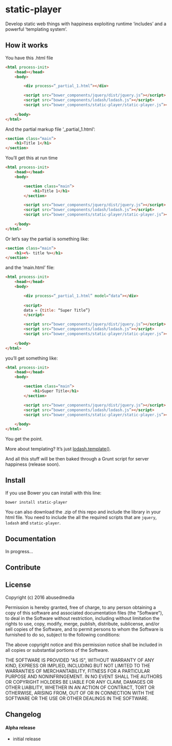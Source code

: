 # static-player

Develop static web things with happiness exploiting runtime ‘includes’ and a powerful ‘templating system’.




## How it works

You have this .html file

```html
<html process-init>
	<head></head>
	<body>

		<div process=“_partial_1.html”></div>

		<script src=“bower_components/jquery/dist/jquery.js”></script>
		<script src=“bower_components/lodash/lodash.js”></script>
		<script src=“bower_components/static-player/static-player.js”></script>
		
	</body>
</html>
```

And the partial markup file ‘_partial_1.html’:

```html
<section class=“main”>
	<h1>Title 1</h1>
</section>
```

You’ll get this at run time

```html
<html process-init>
	<head></head>
	<body>

		<section class=“main”>
			<h1>Title 1</h1>
		</section>

		<script src=“bower_components/jquery/dist/jquery.js”></script>
		<script src=“bower_components/lodash/lodash.js”></script>
		<script src=“bower_components/static-player/static-player.js”></script>
		
	</body>
</html>
```


Or let’s say the partial is something like:

```html
<section class=“main”>
	<h1><%- title %></h1>
</section>
```

and the ‘main.html’ file:

```html
<html process-init>
	<head></head>
	<body>

		<div process=“_partial_1.html” model=“data”></div>
		
		<script>
		data = {title: “Super Title”}
		</script>

		<script src=“bower_components/jquery/dist/jquery.js”></script>
		<script src=“bower_components/lodash/lodash.js”></script>
		<script src=“bower_components/static-player/static-player.js”></script>
		
	</body>
</html>
```

you’ll get something like:

```html
<html process-init>
	<head></head>
	<body>

		<section class=“main”>
			<h1>Super Title</h1>
		</section>

		<script src=“bower_components/jquery/dist/jquery.js”></script>
		<script src=“bower_components/lodash/lodash.js”></script>
		<script src=“bower_components/static-player/static-player.js”></script>
		
	</body>
</html>
```

You get the point.

More about templating? It’s just [lodash.template()](https://lodash.com/docs#template).

And all this stuff will be then baked through a Grunt script for server happiness (release soon).




## Install

If you use Bower you can install with this line:

	bower install static-player

You can also download the .zip of this repo and include the library in your html file.
You need to include the all the required scripts that are ```jquery```, ```lodash``` and ```static-player```.




## Documentation

In progress...


## Contribute


## License

Copyright (c) 2016 abusedmedia

Permission is hereby granted, free of charge, to any person
obtaining a copy of this software and associated documentation
files (the "Software"), to deal in the Software without
restriction, including without limitation the rights to use,
copy, modify, merge, publish, distribute, sublicense, and/or sell
copies of the Software, and to permit persons to whom the
Software is furnished to do so, subject to the following
conditions:

The above copyright notice and this permission notice shall be
included in all copies or substantial portions of the Software.

THE SOFTWARE IS PROVIDED "AS IS", WITHOUT WARRANTY OF ANY KIND,
EXPRESS OR IMPLIED, INCLUDING BUT NOT LIMITED TO THE WARRANTIES
OF MERCHANTABILITY, FITNESS FOR A PARTICULAR PURPOSE AND
NONINFRINGEMENT. IN NO EVENT SHALL THE AUTHORS OR COPYRIGHT
HOLDERS BE LIABLE FOR ANY CLAIM, DAMAGES OR OTHER LIABILITY,
WHETHER IN AN ACTION OF CONTRACT, TORT OR OTHERWISE, ARISING
FROM, OUT OF OR IN CONNECTION WITH THE SOFTWARE OR THE USE OR
OTHER DEALINGS IN THE SOFTWARE.


## Changelog

#### Alpha release

- initial release
